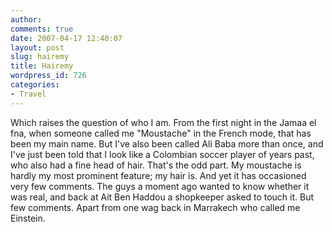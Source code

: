 ```yaml
---
author:
comments: true
date: 2007-04-17 12:40:07
layout: post
slug: hairemy
title: Hairemy
wordpress_id: 726
categories:
- Travel
---
```


Which raises the question of who I am. From the first night in the Jamaa el fna, when someone called me "Moustache" in the French mode, that has been my main name. But I've also been called Ali Baba more than once, and I've just been told that I look like a Colombian soccer player of years past, who also had a fine head of hair. That's the odd part. My moustache is hardly my most prominent feature; my hair is. And yet it has occasioned very few comments. The guys a moment ago wanted to know whether it was real, and back at Ait Ben Haddou a shopkeeper asked to touch it. But few comments. Apart from one wag back in Marrakech who called me Einstein.

